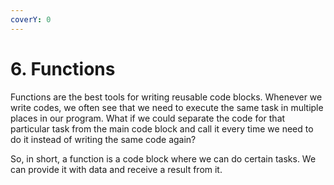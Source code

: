 ```yaml
---
coverY: 0
---
```


# 6. Functions

Functions are the best tools for writing reusable code blocks. Whenever we write codes, we often see that we need to execute the same task in multiple places in our program. What if we could separate the code for that particular task from the main code block and call it every time we need to do it instead of writing the same code again?

So, in short, a function is a code block where we can do certain tasks. We can provide it with data and receive a result from it.
